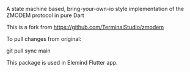 A state machine based, bring-your-own-io style implementation of the ZMODEM protocol in pure Dart

This is a fork from https://github.com/TerminalStudio/zmodem

To pull changes from original:

git pull sync main

This package is used in Elemind Flutter app.




